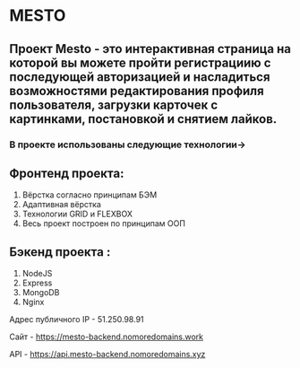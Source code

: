 # MESTO 
## Проект Mesto - это интерактивная страница на которой вы можете пройти регистрациию с последующей авторизацией и насладиться возможностями редактирования профиля пользователя, загрузки карточек с картинками, постановкой и снятием лайков.

### В проекте использованы следующие технологии->
## Фронтенд проекта:
1. Вёрстка согласно принципам БЭМ
2. Адаптивная вёрстка
3. Технологии GRID и FLEXBOX
4. Весь проект построен по принципам ООП

## Бэкенд проекта :
1. NodeJS
2. Express
3. MongoDB
4. Nginx


Адрес публичного IP - 51.250.98.91

Сайт - https://mesto-backend.nomoredomains.work

API - https://api.mesto-backend.nomoredomains.xyz